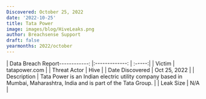 ```yaml
---
Discovered: October 25, 2022
date: '2022-10-25'
title: Tata Power
image: images/blog/HiveLeaks.png
author: Breachsense Support
draft: false
yearmonths: 2022/october
---
```


| Data Breach Report------------:     |:-------------:    | :-----:|
| Victim      | tatapower.com      | 
| Threat Actor      | Hive      | 
| Date Discovered      | Oct 25, 2022      | 
| Description      | Tata Power is an Indian electric utility company based in Mumbai, Maharashtra, India and is part of the Tata Group.      | 
| Leak Size      | N/A      | 

